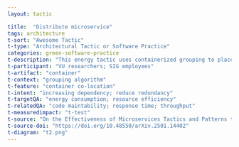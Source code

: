 ```yaml
---
layout: tactic

title:  "Distribute microservice"
tags: architecture
t-sort: "Awesome Tactic"
t-type: "Architectural Tactic or Software Practice"
categories: green-software-practice
t-description: "This energy tactic uses containerized grouping to place several microservices in one container […] grouping based on programming languages and resolved library dependencies accordingly."
t-participant: "VU researchers; SIG employees"
t-artifact: "container"
t-context: "grouping algorithm"
t-feature: "container co-location"
t-intent: "increasing dependency; reduce redundancy"
t-targetQA: "energy consumption; resource efficiency"
t-relatedQA: "code maintability; response time; throughput"
t-measuredimpact: "t-test"
t-source: "On the Effectiveness of Microservices Tactics and Patterns to Reduce Energy Consumption: An Experimental Study on Trade-Offs"
t-source-doi: "https://doi.org/10.48550/arXiv.2501.14402"
t-diagram: "t2.png"
---
```

